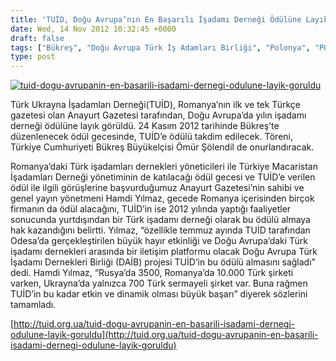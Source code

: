 ```yaml
---
title: 'TUİD, Doğu Avrupa’nın En Başarılı İşadamı Derneği Ödülüne Layık Görüldü'
date: Wed, 14 Nov 2012 10:32:45 +0000
draft: false
tags: ["Bükreş", "Doğu Avrupa Türk İş Adamları Birliği", "Polonya", "POTİAD", "Romanya", "TUİD", "TUİD (Türk Ukrayna İşadamları Derneği)", "Varşova"]
type: post
---
```


[![](http://arsiv.tuid.org.ua/wp-content/uploads/2012/11/tuid-dogu-avrupanin-en-basarili-isadami-dernegi-odulune-layik-goruldu.png "tuid-dogu-avrupanin-en-basarili-isadami-dernegi-odulune-layik-goruldu")](http://arsiv.tuid.org.ua/wp-content/uploads/2012/11/tuid-dogu-avrupanin-en-basarili-isadami-dernegi-odulune-layik-goruldu.png)

Türk Ukrayna İşadamları Derneği(TUİD), Romanya’nın ilk ve tek Türkçe gazetesi olan Anayurt Gazetesi tarafından, Doğu Avrupa’da yılın işadamı derneği ödülüne layık görüldü. 24 Kasım 2012 tarihinde Bükreş’te düzenlenecek ödül gecesinde, TUİD’e ödülü takdim edilecek. Töreni, Türkiye Cumhuriyeti Bükreş Büyükelçisi Ömür Şölendil de onurlandıracak.

Romanya’daki Türk işadamları dernekleri yöneticileri ile Türkiye Macaristan İşadamları Derneği yönetiminin de katılacağı ödül gecesi ve TUİD’e verilen ödül ile ilgili görüşlerine başvurduğumuz Anayurt Gazetesi’nin sahibi ve genel yayın yönetmeni Hamdi Yılmaz, gecede Romanya içerisinden birçok firmanın da ödül alacağını, TUİD’in ise 2012 yılında yaptığı faaliyetler sonucunda yurtdışından bir Türk işadamı derneği olarak bu ödülü almaya hak kazandığını belirtti. Yılmaz, “özellikle temmuz ayında TUİD tarafından Odesa’da gerçekleştirilen büyük hayır etkinliği ve Doğu Avrupa’daki Türk işadamı dernekleri arasında bir iletişim platformu olacak Doğu Avrupa Türk İşadamı Dernekleri Birliği (DAİB) projesi TUİD’in bu ödülü almasını sağladı” dedi. Hamdi Yılmaz, “Rusya’da 3500, Romanya’da 10.000 Türk şirketi varken, Ukrayna’da yalnızca 700 Türk sermayeli şirket var. Buna rağmen TUİD’in bu kadar etkin ve dinamik olması büyük başarı” diyerek sözlerini tamamladı.

[http://tuid.org.ua/tuid-dogu-avrupanin-en-basarili-isadami-dernegi-odulune-layik-goruldu](http://tuid.org.ua/tuid-dogu-avrupanin-en-basarili-isadami-dernegi-odulune-layik-goruldu)